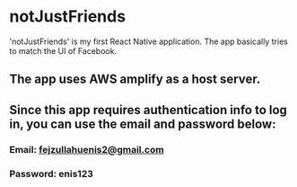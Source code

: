 # notJustFriends
'notJustFriends' is my first React Native application. The app basically tries to match the UI of Facebook.
## The app uses AWS amplify as a host server.

## Since this app requires authentication info to log in, you can use the email and password below: 
### Email: fejzullahuenis2@gmail.com
### Password: enis123
